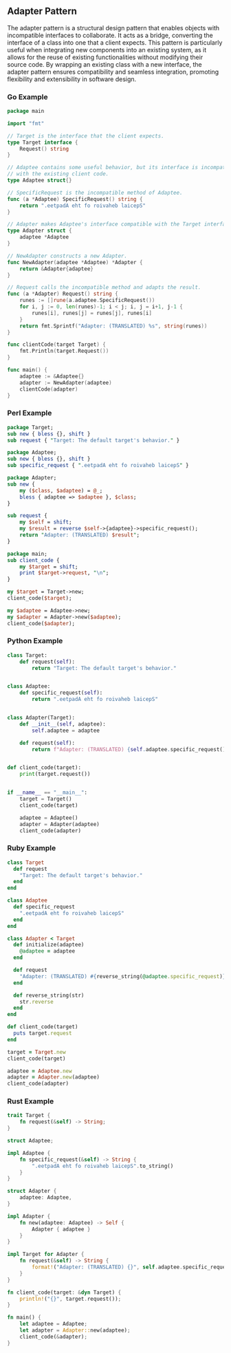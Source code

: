 ## Adapter Pattern

The adapter pattern is a structural design pattern that enables objects with incompatible interfaces to collaborate. It acts as a bridge,
converting the interface of a class into one that a client expects. This pattern is particularly useful when integrating new components into
an existing system, as it allows for the reuse of existing functionalities without modifying their source code. By wrapping an existing class
with a new interface, the adapter pattern ensures compatibility and seamless integration, promoting flexibility and extensibility in software design.

### Go Example

```go
package main

import "fmt"

// Target is the interface that the client expects.
type Target interface {
	Request() string
}

// Adaptee contains some useful behavior, but its interface is incompatible
// with the existing client code.
type Adaptee struct{}

// SpecificRequest is the incompatible method of Adaptee.
func (a *Adaptee) SpecificRequest() string {
	return ".eetpadA eht fo roivaheb laicepS"
}

// Adapter makes Adaptee's interface compatible with the Target interface.
type Adapter struct {
	adaptee *Adaptee
}

// NewAdapter constructs a new Adapter.
func NewAdapter(adaptee *Adaptee) *Adapter {
	return &Adapter{adaptee}
}

// Request calls the incompatible method and adapts the result.
func (a *Adapter) Request() string {
	runes := []rune(a.adaptee.SpecificRequest())
	for i, j := 0, len(runes)-1; i < j; i, j = i+1, j-1 {
		runes[i], runes[j] = runes[j], runes[i]
	}
	return fmt.Sprintf("Adapter: (TRANSLATED) %s", string(runes))
}

func clientCode(target Target) {
	fmt.Println(target.Request())
}

func main() {
	adaptee := &Adaptee{}
	adapter := NewAdapter(adaptee)
	clientCode(adapter)
}
```

### Perl Example

```perl
package Target;
sub new { bless {}, shift }
sub request { "Target: The default target's behavior." }

package Adaptee;
sub new { bless {}, shift }
sub specific_request { ".eetpadA eht fo roivaheb laicepS" }

package Adapter;
sub new {
    my ($class, $adaptee) = @_;
    bless { adaptee => $adaptee }, $class;
}

sub request {
    my $self = shift;
    my $result = reverse $self->{adaptee}->specific_request();
    return "Adapter: (TRANSLATED) $result";
}

package main;
sub client_code {
    my $target = shift;
    print $target->request, "\n";
}

my $target = Target->new;
client_code($target);

my $adaptee = Adaptee->new;
my $adapter = Adapter->new($adaptee);
client_code($adapter);
```

### Python Example

```python
class Target:
    def request(self):
        return "Target: The default target's behavior."


class Adaptee:
    def specific_request(self):
        return ".eetpadA eht fo roivaheb laicepS"


class Adapter(Target):
    def __init__(self, adaptee):
        self.adaptee = adaptee

    def request(self):
        return f"Adapter: (TRANSLATED) {self.adaptee.specific_request()[::-1]}"


def client_code(target):
    print(target.request())


if __name__ == "__main__":
    target = Target()
    client_code(target)

    adaptee = Adaptee()
    adapter = Adapter(adaptee)
    client_code(adapter)
```

### Ruby Example

```ruby
class Target
  def request
    "Target: The default target's behavior."
  end
end

class Adaptee
  def specific_request
    ".eetpadA eht fo roivaheb laicepS"
  end
end

class Adapter < Target
  def initialize(adaptee)
    @adaptee = adaptee
  end

  def request
    "Adapter: (TRANSLATED) #{reverse_string(@adaptee.specific_request)}"
  end

  def reverse_string(str)
    str.reverse
  end
end

def client_code(target)
  puts target.request
end

target = Target.new
client_code(target)

adaptee = Adaptee.new
adapter = Adapter.new(adaptee)
client_code(adapter)
```

### Rust Example

```rust
trait Target {
    fn request(&self) -> String;
}

struct Adaptee;

impl Adaptee {
    fn specific_request(&self) -> String {
        ".eetpadA eht fo roivaheb laicepS".to_string()
    }
}

struct Adapter {
    adaptee: Adaptee,
}

impl Adapter {
    fn new(adaptee: Adaptee) -> Self {
        Adapter { adaptee }
    }
}

impl Target for Adapter {
    fn request(&self) -> String {
        format!("Adapter: (TRANSLATED) {}", self.adaptee.specific_request().chars().rev().collect::<String>())
    }
}

fn client_code(target: &dyn Target) {
    println!("{}", target.request());
}

fn main() {
    let adaptee = Adaptee;
    let adapter = Adapter::new(adaptee);
    client_code(&adapter);
}
```

